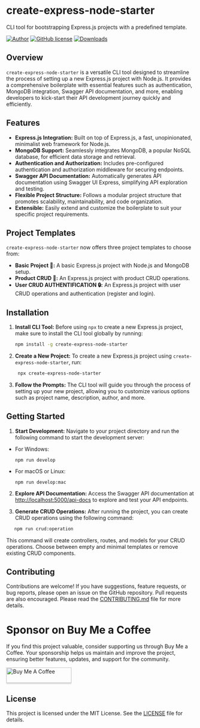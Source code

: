 # create-express-node-starter

CLI tool for bootstrapping Express.js projects with a predefined template.

[![Author](http://img.shields.io/badge/author-@rfadhlaoui-blue.svg)](https://tn.linkedin.com/in/fadhlaouiraed)
[![GitHub license](https://img.shields.io/github/license/maitraysuthar/rest-api-nodejs-mongodb.svg)](https://github.com/fadhlaouir/express-node-starter/blob/main/LICENSE)
[![Downloads](https://img.shields.io/npm/dt/create-express-node-starter.svg)](https://www.npmjs.com/package/create-express-node-starter)


## Overview

`create-express-node-starter` is a versatile CLI tool designed to streamline the process of setting up a new Express.js project with Node.js. It provides a comprehensive boilerplate with essential features such as authentication, MongoDB integration, Swagger API documentation, and more, enabling developers to kick-start their API development journey quickly and efficiently.

## Features

- **Express.js Integration:** Built on top of Express.js, a fast, unopinionated, minimalist web framework for Node.js.
- **MongoDB Support:** Seamlessly integrates MongoDB, a popular NoSQL database, for efficient data storage and retrieval.
- **Authentication and Authorization:** Includes pre-configured authentication and authorization middleware for securing endpoints.
- **Swagger API Documentation:** Automatically generates API documentation using Swagger UI Express, simplifying API exploration and testing.
- **Flexible Project Structure:** Follows a modular project structure that promotes scalability, maintainability, and code organization.
- **Extensible:** Easily extend and customize the boilerplate to suit your specific project requirements.

## Project Templates

`create-express-node-starter` now offers three project templates to choose from:

- **Basic Project 🌱:** A basic Express.js project with Node.js and MongoDB setup.
- **Product CRUD 🚀:** An Express.js project with product CRUD operations.
- **User CRUD AUTHENTIFICATION 🔒:** An Express.js project with user CRUD operations and authentication (register and login).

## Installation

1. **Install CLI Tool:**
   Before using `npx` to create a new Express.js project, make sure to install the CLI tool globally by running:

   ```bash
   npm install -g create-express-node-starter
   ```

2. **Create a New Project:**
   To create a new Express.js project using `create-express-node-starter`, run:

   ```bash
    npx create-express-node-starter
   ```

3. **Follow the Prompts:**
   The CLI tool will guide you through the process of setting up your new project, allowing you to customize various options such as project name, description, author, and more.

## Getting Started

1. **Start Development:**
   Navigate to your project directory and run the following command to start the development server:

- For Windows:
  ```
  npm run develop
  ```
- For macOS or Linux:
  ```
  npm run develop:mac
  ```

2. **Explore API Documentation:**
   Access the Swagger API documentation at [http://localhost:5000/api-docs](http://localhost:5000/api-docs) to explore and test your API endpoints.

3. **Generate CRUD Operations:**
   After running the project, you can create CRUD operations using the following command:

```bash
   npm run crud:operation
```

This command will create controllers, routes, and models for your CRUD operations. Choose between empty and minimal templates or remove existing CRUD components.

## Contributing

Contributions are welcome! If you have suggestions, feature requests, or bug reports, please open an issue on the GitHub repository. Pull requests are also encouraged. Please read the [CONTRIBUTING.md](CONTRIBUTING.md) file for more details.

# Sponsor on Buy Me a Coffee

If you find this project valuable, consider supporting us through Buy Me a Coffee. Your sponsorship helps us maintain and improve the project, ensuring better features, updates, and support for the community.

<a href="https://www.buymeacoffee.com/fadhlaouir" target="_blank"><img src="https://www.buymeacoffee.com/assets/img/custom_images/orange_img.png" alt="Buy Me A Coffee" style="height: 41px !important;width: 174px !important;box-shadow: 0px 3px 2px 0px rgba(190, 190, 190, 0.5) !important;-webkit-box-shadow: 0px 3px 2px 0px rgba(190, 190, 190, 0.5) !important;" ></a>


## License

This project is licensed under the MIT License. See the [LICENSE](LICENSE) file for details.


